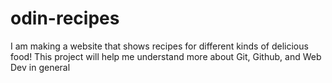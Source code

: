 # odin-recipes
I am making a website that shows recipes for different kinds of delicious food!
This project will help me understand more about Git, Github, and Web Dev in general